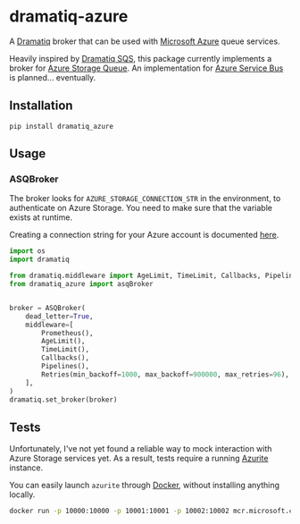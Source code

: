 # dramatiq-azure


A [Dramatiq](https://dramatiq.io) broker that can be used with [Microsoft Azure](https://azure.microsoft.com/en-us/) queue services.

Heavily inspired by [Dramatiq SQS](https://github.com/Bogdanp/dramatiq_sqs), this package currently implements a broker for [Azure Storage Queue](https://docs.microsoft.com/en-us/azure/storage/queues/). 
An implementation for [Azure Service Bus](https://docs.microsoft.com/en-us/azure/service-bus-messaging/) is planned... eventually.


## Installation

    pip install dramatiq_azure


## Usage


### ASQBroker

The broker looks for `AZURE_STORAGE_CONNECTION_STR` in the environment, to authenticate on Azure Storage.
You need to make sure that the variable exists at runtime.

Creating a connection string for your Azure account is documented [here](https://docs.microsoft.com/en-us/azure/storage/common/storage-configure-connection-string).


``` python
import os
import dramatiq

from dramatiq.middleware import AgeLimit, TimeLimit, Callbacks, Pipelines, Prometheus, Retries
from dramatiq_azure import asqBroker


broker = ASQBroker(
    dead_letter=True,
    middleware=[
        Prometheus(),
        AgeLimit(),
        TimeLimit(),
        Callbacks(),
        Pipelines(),
        Retries(min_backoff=1000, max_backoff=900000, max_retries=96),
    ],
)
dramatiq.set_broker(broker)
```

## Tests
Unfortunately, I've not yet found a reliable way to mock interaction with Azure Storage services yet.
As a result, tests require a running [Azurite](https://github.com/Azure/Azurite) instance.

You can easily launch `azurite` through [Docker](https://www.docker.com/), without installing anything locally.

```bash
docker run -p 10000:10000 -p 10001:10001 -p 10002:10002 mcr.microsoft.com/azure-storage/azurite
```